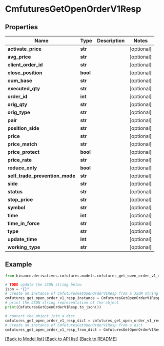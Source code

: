 # CmfuturesGetOpenOrderV1Resp


## Properties

Name | Type | Description | Notes
------------ | ------------- | ------------- | -------------
**activate_price** | **str** |  | [optional] 
**avg_price** | **str** |  | [optional] 
**client_order_id** | **str** |  | [optional] 
**close_position** | **bool** |  | [optional] 
**cum_base** | **str** |  | [optional] 
**executed_qty** | **str** |  | [optional] 
**order_id** | **int** |  | [optional] 
**orig_qty** | **str** |  | [optional] 
**orig_type** | **str** |  | [optional] 
**pair** | **str** |  | [optional] 
**position_side** | **str** |  | [optional] 
**price** | **str** |  | [optional] 
**price_match** | **str** |  | [optional] 
**price_protect** | **bool** |  | [optional] 
**price_rate** | **str** |  | [optional] 
**reduce_only** | **bool** |  | [optional] 
**self_trade_prevention_mode** | **str** |  | [optional] 
**side** | **str** |  | [optional] 
**status** | **str** |  | [optional] 
**stop_price** | **str** |  | [optional] 
**symbol** | **str** |  | [optional] 
**time** | **int** |  | [optional] 
**time_in_force** | **str** |  | [optional] 
**type** | **str** |  | [optional] 
**update_time** | **int** |  | [optional] 
**working_type** | **str** |  | [optional] 

## Example

```python
from binance.derivatives.cmfutures.models.cmfutures_get_open_order_v1_resp import CmfuturesGetOpenOrderV1Resp

# TODO update the JSON string below
json = "{}"
# create an instance of CmfuturesGetOpenOrderV1Resp from a JSON string
cmfutures_get_open_order_v1_resp_instance = CmfuturesGetOpenOrderV1Resp.from_json(json)
# print the JSON string representation of the object
print(CmfuturesGetOpenOrderV1Resp.to_json())

# convert the object into a dict
cmfutures_get_open_order_v1_resp_dict = cmfutures_get_open_order_v1_resp_instance.to_dict()
# create an instance of CmfuturesGetOpenOrderV1Resp from a dict
cmfutures_get_open_order_v1_resp_from_dict = CmfuturesGetOpenOrderV1Resp.from_dict(cmfutures_get_open_order_v1_resp_dict)
```
[[Back to Model list]](../README.md#documentation-for-models) [[Back to API list]](../README.md#documentation-for-api-endpoints) [[Back to README]](../README.md)



